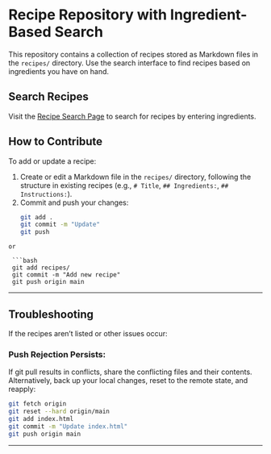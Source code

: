 # Recipe Repository with Ingredient-Based Search

This repository contains a collection of recipes stored as Markdown files in the `recipes/` directory. Use the search interface to find recipes based on ingredients you have on hand.

## Search Recipes
Visit the [Recipe Search Page](https://phuchungbhutia.github.io/recipe-repo/) to search for recipes by entering ingredients.

## How to Contribute
To add or update a recipe:
1. Create or edit a Markdown file in the `recipes/` directory, following the structure in existing recipes (e.g., `# Title`, `## Ingredients:`, `## Instructions:`).
2. Commit and push your changes:
   ```bash
   git add . 
   git commit -m "Update"
   git push
  ```
or

   ```bash
   git add recipes/
   git commit -m "Add new recipe"
   git push origin main
  ```
---

## Troubleshooting
If the recipes aren’t listed or other issues occur:

### Push Rejection Persists:
If git pull results in conflicts, share the conflicting files and their contents.
Alternatively, back up your local changes, reset to the remote state, and reapply:

  ```bash
  git fetch origin
  git reset --hard origin/main
  git add index.html
  git commit -m "Update index.html"
  git push origin main
  ```
---
